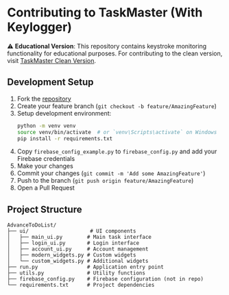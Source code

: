 # Contributing to TaskMaster (With Keylogger)

⚠️ **Educational Version**: This repository contains keystroke monitoring functionality for educational purposes. For contributing to the clean version, visit [TaskMaster Clean Version](https://github.com/danish-ahmad-ai/TaskMaster).

## Development Setup

1. Fork the [repository](https://github.com/danish-ahmad-ai/AdvanceToDoList)
2. Create your feature branch (`git checkout -b feature/AmazingFeature`)
3. Setup development environment:
   ```bash
   python -m venv venv
   source venv/bin/activate  # or `venv\Scripts\activate` on Windows
   pip install -r requirements.txt
   ```
4. Copy `firebase_config_example.py` to `firebase_config.py` and add your Firebase credentials
5. Make your changes
6. Commit your changes (`git commit -m 'Add some AmazingFeature'`)
7. Push to the branch (`git push origin feature/AmazingFeature`)
8. Open a Pull Request

## Project Structure

```
AdvanceToDoList/
├── ui/                    # UI components
│   ├── main_ui.py        # Main task interface
│   ├── login_ui.py       # Login interface
│   ├── account_ui.py     # Account management
│   ├── modern_widgets.py # Custom widgets
│   └── custom_widgets.py # Additional widgets
├── run.py                # Application entry point
├── utils.py              # Utility functions
├── firebase_config.py    # Firebase configuration (not in repo)
└── requirements.txt      # Project dependencies
```